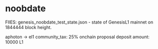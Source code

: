 # noobdate

FIlES:
genesis_noobdate_test_state.json - state of GenesisL1 mainnet on 1844444 block height. 

aphoton -> el1
community_tax: 25%
onchain proposal deposit amount: 10000 L1
